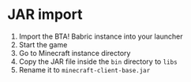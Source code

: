 # JAR import

1. Import the BTA! Babric instance into your launcher
2. Start the game
3. Go to Minecraft instance directory
4. Copy the JAR file inside the `bin` directory to `libs`
5. Rename it to `minecraft-client-base.jar`